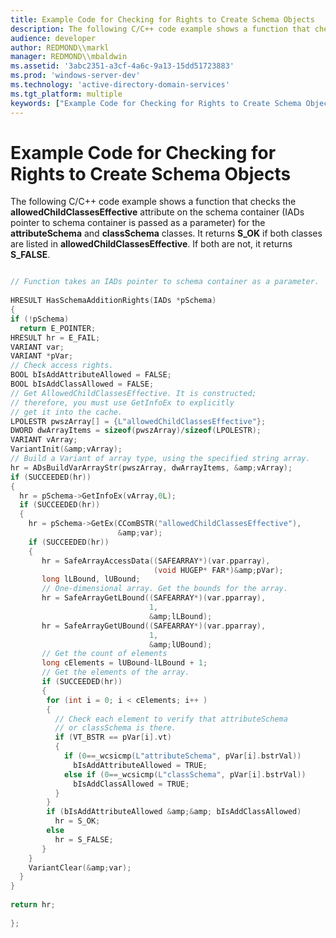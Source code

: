 ```yaml
---
title: Example Code for Checking for Rights to Create Schema Objects
description: The following C/C++ code example shows a function that checks the allowedChildClassesEffective attribute on the schema container (IADs pointer to schema container is passed as a parameter) for the attributeSchema and classSchema classes.
audience: developer
author: REDMOND\\markl
manager: REDMOND\\mbaldwin
ms.assetid: '3abc2351-a3cf-4a6c-9a13-15dd51723883'
ms.prod: 'windows-server-dev'
ms.technology: 'active-directory-domain-services'
ms.tgt_platform: multiple
keywords: ["Example Code for Checking for Rights to Create Schema Objects AD"]
---
```


# Example Code for Checking for Rights to Create Schema Objects

The following C/C++ code example shows a function that checks the **allowedChildClassesEffective** attribute on the schema container (IADs pointer to schema container is passed as a parameter) for the **attributeSchema** and **classSchema** classes. It returns **S\_OK** if both classes are listed in **allowedChildClassesEffective**. If both are not, it returns **S\_FALSE**.


```C++

// Function takes an IADs pointer to schema container as a parameter.
 
HRESULT HasSchemaAdditionRights(IADs *pSchema)
{
if (!pSchema)
  return E_POINTER;
HRESULT hr = E_FAIL;
VARIANT var;
VARIANT *pVar;
// Check access rights.
BOOL bIsAddAttributeAllowed = FALSE;
BOOL bIsAddClassAllowed = FALSE;
// Get AllowedChildClassesEffective. It is constructed;
// therefore, you must use GetInfoEx to explicitly 
// get it into the cache.
LPOLESTR pwszArray[] = {L"allowedChildClassesEffective"};
DWORD dwArrayItems = sizeof(pwszArray)/sizeof(LPOLESTR);
VARIANT vArray;
VariantInit(&amp;vArray);
// Build a Variant of array type, using the specified string array.
hr = ADsBuildVarArrayStr(pwszArray, dwArrayItems, &amp;vArray);
if (SUCCEEDED(hr))
{
  hr = pSchema->GetInfoEx(vArray,0L);
  if (SUCCEEDED(hr))
  {
    hr = pSchema->GetEx(CComBSTR("allowedChildClassesEffective"), 
                        &amp;var);
    if (SUCCEEDED(hr))
    {
       hr = SafeArrayAccessData((SAFEARRAY*)(var.pparray), 
                                (void HUGEP* FAR*)&amp;pVar);
       long lLBound, lUBound;
       // One-dimensional array. Get the bounds for the array.
       hr = SafeArrayGetLBound((SAFEARRAY*)(var.pparray), 
                               1,
                               &amp;lLBound);
       hr = SafeArrayGetUBound((SAFEARRAY*)(var.pparray), 
                               1, 
                               &amp;lUBound);
       // Get the count of elements
       long cElements = lUBound-lLBound + 1;
       // Get the elements of the array.
       if (SUCCEEDED(hr))
       {
        for (int i = 0; i < cElements; i++ ) 
        {
          // Check each element to verify that attributeSchema 
          // or classSchema is there.
          if (VT_BSTR == pVar[i].vt)
          {
            if (0==_wcsicmp(L"attributeSchema", pVar[i].bstrVal))
              bIsAddAttributeAllowed = TRUE;
            else if (0==_wcsicmp(L"classSchema", pVar[i].bstrVal))
              bIsAddClassAllowed = TRUE;
          }
        }
        if (bIsAddAttributeAllowed &amp;&amp; bIsAddClassAllowed)
          hr = S_OK;
        else
          hr = S_FALSE;
       }
    }
    VariantClear(&amp;var);
  }
}
 
return hr;
 
};
```



 

 




